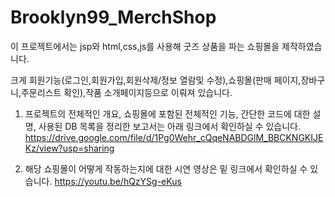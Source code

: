 # Brooklyn99_MerchShop
이 프로젝트에서는 jsp와 html,css,js를 사용해 굿즈 상품을 파는 쇼핑몰을 제작하였습니다.


크게 회원기능(로그인,회원가입,회원삭제/정보 열람및 수정),쇼핑몰(판매 페이지,장바구니,주문리스트 확인),작품 소개페이지등으로 이뤄져 있습니다.

1. 프로젝트의 전체적인 개요, 쇼핑몰에 포함된 전체적인 기능, 
간단한 코드에 대한 설명, 사용된 DB 목록을 정리한 보고서는 아래 링크에서 확인하실 수 있습니다.
https://drive.google.com/file/d/1Pg0Wehr_cQqeNABDGlM_BBCKNGKIJEKz/view?usp=sharing

2. 해당 쇼핑몰이 어떻게 작동하는지에 대한 시연 영상은 밑 링크에서 확인하실 수 있습니다.
https://youtu.be/hQzYSg-eKus

